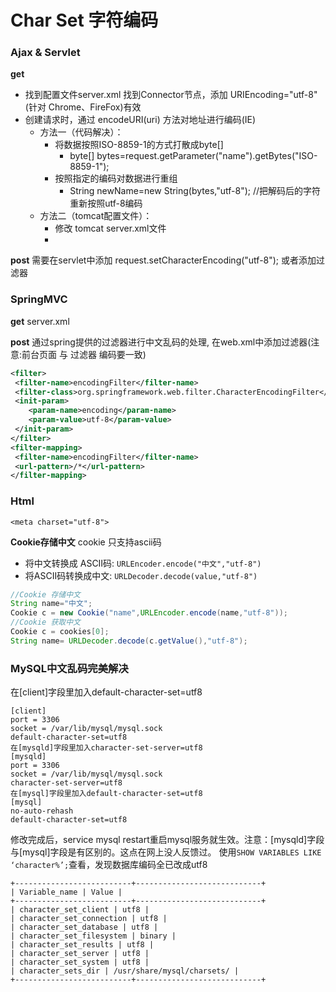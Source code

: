 Char Set 字符编码
===
### Ajax & Servlet
**get**
- 找到配置文件server.xml 找到Connector节点，添加 URIEncoding="utf-8" (针对 Chrome、FireFox)有效
- 创建请求时，通过 encodeURI(uri)  方法对地址进行编码(IE)
  - 方法一（代码解决）：
    - 将数据按照ISO-8859-1的方式打散成byte[]
      - byte[] bytes=request.getParameter("name").getBytes("ISO-8859-1");
    - 按照指定的编码对数据进行重组                     
      - String newName=new String(bytes,"utf-8"); //把解码后的字符重新按照utf-8编码
  - 方法二（tomcat配置文件）：
    - 修改 tomcat server.xml文件 
    - <Connector port="8080" URIEncoding="utf-8" /> 

**post**
需要在servlet中添加 request.setCharacterEncoding("utf-8"); 或者添加过滤器

### SpringMVC
**get** server.xml

**post** 通过spring提供的过滤器进行中文乱码的处理, 在web.xml中添加过滤器(注意:前台页面 与 过滤器 编码要一致)
```xml
<filter>
 <filter-name>encodingFilter</filter-name>
 <filter-class>org.springframework.web.filter.CharacterEncodingFilter</filter-class>
 <init-param>
    <param-name>encoding</param-name>
    <param-value>utf-8</param-value>
 </init-param>
</filter>
<filter-mapping>
 <filter-name>encodingFilter</filter-name>
 <url-pattern>/*</url-pattern>
</filter-mapping>
```
    
### Html
`<meta charset="utf-8">`

**Cookie存储中文** 
cookie 只支持ascii码 
- 将中文转换成 ASCII码: `URLEncoder.encode("中文","utf-8")` 
- 将ASCII码转换成中文: `URLDecoder.decode(value,"utf-8")` 

```java
//Cookie 存储中文 
String name="中文"; 
Cookie c = new Cookie("name",URLEncoder.encode(name,"utf-8")); 
//Cookie 获取中文 
Cookie c = cookies[0]; 
String name= URLDecoder.decode(c.getValue(),"utf-8"); 
```
### MySQL中文乱码完美解决
在[client]字段里加入default-character-set=utf8
```
[client]
port = 3306
socket = /var/lib/mysql/mysql.sock
default-character-set=utf8
在[mysqld]字段里加入character-set-server=utf8
[mysqld]
port = 3306
socket = /var/lib/mysql/mysql.sock
character-set-server=utf8
在[mysql]字段里加入default-character-set=utf8
[mysql]
no-auto-rehash
default-character-set=utf8
```
修改完成后，service mysql restart重启mysql服务就生效。注意：[mysqld]字段与[mysql]字段是有区别的。这点在网上没人反馈过。
使用`SHOW VARIABLES LIKE ‘character%’;`查看，发现数据库编码全已改成utf8
```
+--------------------------+----------------------------+
| Variable_name | Value |
+--------------------------+----------------------------+
| character_set_client | utf8 |
| character_set_connection | utf8 |
| character_set_database | utf8 |
| character_set_filesystem | binary |
| character_set_results | utf8 |
| character_set_server | utf8 |
| character_set_system | utf8 |
| character_sets_dir | /usr/share/mysql/charsets/ |
+--------------------------+----------------------------+
```